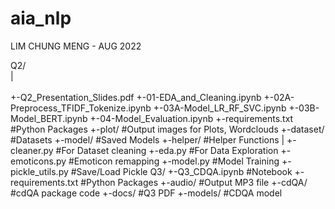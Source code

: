 # aia_nlp
LIM CHUNG MENG - AUG 2022

 Q2/<br />
  |<br />   
  +-Q2_Presentation_Slides.pdf
  +-01-EDA_and_Cleaning.ipynb
  +-02A-Preprocess_TFIDF_Tokenize.ipynb
  +-03A-Model_LR_RF_SVC.ipynb
  +-03B-Model_BERT.ipynb
  +-04-Model_Evaluation.ipynb
  +-requirements.txt #Python Packages 
  +-plot/        #Output images for Plots, Wordclouds
  +-dataset/     #Datasets
  +-model/       #Saved Models 
  +-helper/      #Helper Functions
    |
    +-cleaner.py       #For Dataset cleaning
    +-eda.py           #For Data Exploration
    +-emoticons.py     #Emoticon remapping
    +-model.py         #Model Training
    +-pickle_utils.py  #Save/Load Pickle
Q3/
 +-Q3_CDQA.ipynb #Notebook
 +-requirements.txt #Python Packages
 +-audio/   #Output MP3 file
 +-cdQA/    #cdQA package code
 +-docs/    #Q3 PDF
 +-models/  #CDQA model

